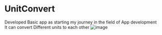 # UnitConvert
Developed Basic app as starting my journey in the field of App development 
It can convert Different units to each other
![image](https://user-images.githubusercontent.com/109750332/227623884-e4c75f2c-e681-4739-8fa3-e1cb85b7f510.png)
